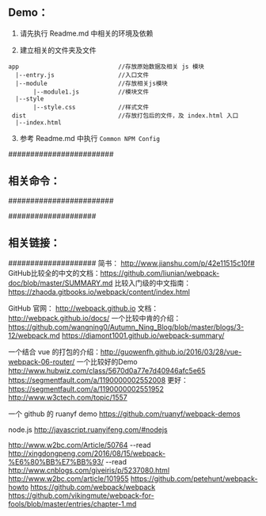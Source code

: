 ## Demo：

1. 请先执行 Readme.md 中相关的环境及依赖

2. 建立相关的文件夹及文件
```
app                            //存放原始数据及相关 js 模块
  |--entry.js                  //入口文件
  |--module                    //存放相关js模块
       |--module1.js           //模块文件
  |--style
       |--style.css            //样式文件
 dist                          //存放打包后的文件，及 index.html 入口
  |--index.html
```

3. 参考 Readme.md 中执行 `Common NPM Config`

########################
##    相关命令：       ##
########################



####################
##    相关链接：   ##
####################
简书：                     http://www.jianshu.com/p/42e11515c10f#
GitHub比较全的中文的文档：https://github.com/liunian/webpack-doc/blob/master/SUMMARY.md
比较入门级的中文指南：https://zhaoda.gitbooks.io/webpack/content/index.html

GitHub 官网：              http://webpack.github.io
文档：                     http://webpack.github.io/docs/
一个比较中肯的介绍：
https://github.com/wangning0/Autumn_Ning_Blog/blob/master/blogs/3-12/webpack.md
https://diamont1001.github.io/webpack-summary/

一个结合 vue 的打包的介绍：http://guowenfh.github.io/2016/03/28/vue-webpack-06-router/
一个比较好的Demo   http://www.hubwiz.com/class/5670d0a77e7d40946afc5e65
                https://segmentfault.com/a/1190000002552008
更好：https://segmentfault.com/a/1190000002551952
http://www.w3ctech.com/topic/1557

一个 github 的 ruanyf demo   https://github.com/ruanyf/webpack-demos

node.js http://javascript.ruanyifeng.com/#nodejs


http://www.w2bc.com/Article/50764                                   --read
http://xingdongpeng.com/2016/08/15/webpack-%E6%80%BB%E7%BB%93/      --read
http://www.cnblogs.com/giveiris/p/5237080.html
http://www.w2bc.com/article/101955
https://github.com/petehunt/webpack-howto
https://github.com/webpack/webpack
https://github.com/vikingmute/webpack-for-fools/blob/master/entries/chapter-1.md


